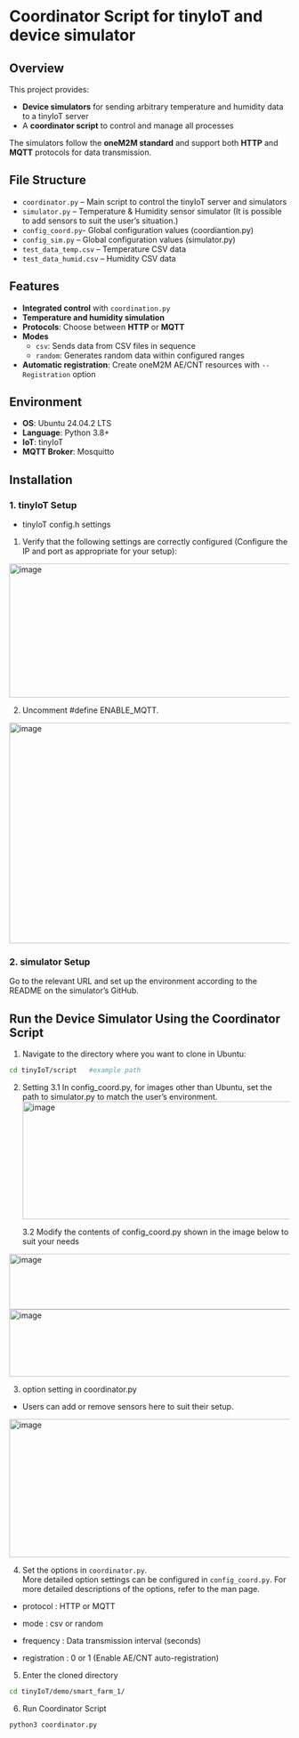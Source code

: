 # Coordinator Script for tinyIoT and device simulator

## Overview
This project provides:
- **Device simulators** for sending arbitrary temperature and humidity data to a tinyIoT server  
- A **coordinator script** to control and manage all processes  

The simulators follow the **oneM2M standard** and support both **HTTP** and **MQTT** protocols for data transmission.  

## File Structure
- `coordinator.py` – Main script to control the tinyIoT server and simulators  
- `simulator.py` – Temperature & Humidity sensor simulator (It is possible to add sensors to suit the user’s situation.)
- `config_coord.py`- Global configuration values (coordiantion.py)    
- `config_sim.py` – Global configuration values (simulator.py)  
- `test_data_temp.csv` – Temperature CSV data  
- `test_data_humid.csv` – Humidity CSV data  

## Features
- **Integrated control** with `coordination.py`  
- **Temperature and humidity simulation**
- **Protocols**: Choose between **HTTP** or **MQTT**    
- **Modes**  
  - `csv`: Sends data from CSV files in sequence  
  - `random`: Generates random data within configured ranges  
- **Automatic registration**: Create oneM2M AE/CNT resources with `--Registration` option  

## Environment
- **OS**: Ubuntu 24.04.2 LTS  
- **Language**: Python 3.8+  
- **IoT**: tinyIoT
- **MQTT Broker**: Mosquitto  

## Installation


### 1. tinyIoT Setup 

- tinyIoT config.h settings
1. Verify that the following settings are correctly configured (Configure the IP and port as appropriate for your setup):


<img width="684" height="241" alt="image" src="https://github.com/user-attachments/assets/705a3ac5-4dec-4bbc-b35a-976ae12d600b" />


2. Uncomment #define ENABLE_MQTT.


<img width="641" height="397" alt="image" src="https://github.com/user-attachments/assets/6b856bbc-0dc7-46b9-bcd9-9a606407592f" />


### 2. simulator Setup

Go to the relevant URL and set up the environment according to the README on the simulator’s GitHub.


## Run the Device Simulator Using the Coordinator Script

1. Navigate to the directory where you want to clone in Ubuntu:
```bash
cd tinyIoT/script   #example path
```

2. Setting
  3.1 In config_coord.py, for images other than Ubuntu, set the path to simulator.py to match the user’s environment.
   <img width="759" height="212" alt="image" src="https://github.com/user-attachments/assets/e635e4ca-203e-4902-a43b-ac1fd094a273" />

   3.2 Modify the contents of config_coord.py shown in the image below to suit your needs
  <img width="681" height="100" alt="image" src="https://github.com/user-attachments/assets/817704a5-d6ce-45de-9e15-e155f9d4f32b" />
  <img width="907" height="121" alt="image" src="https://github.com/user-attachments/assets/bf000381-91d1-47bb-af20-2f15d8dbe9e2" />

3. option setting in coordinator.py
- Users can add or remove sensors here to suit their setup.
<img width="1029" height="249" alt="image" src="https://github.com/user-attachments/assets/1e821675-30fe-4b6c-9a57-e1947088ae05" />


4. Set the options in `coordinator.py`.  
More detailed option settings can be configured in `config_coord.py`.
For more detailed descriptions of the options, refer to the man page.
- protocol : HTTP or MQTT

- mode : csv or random

- frequency : Data transmission interval (seconds)

- registration : 0 or 1 (Enable AE/CNT auto-registration)


5. Enter the cloned directory

```bash
cd tinyIoT/demo/smart_farm_1/  
```

6. Run Coordinator Script

```bash
python3 coordinator.py
```
